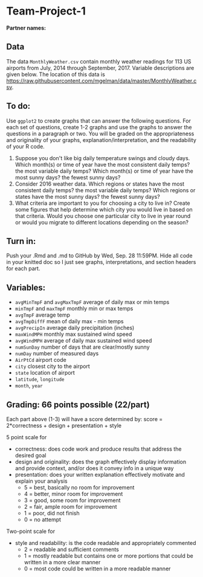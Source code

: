 # Team-Project-1

**Partner names:**

## Data
The data `MonthlyWeather.csv` contain monthly weather readings for 113 US airports from July, 2014 through September, 2017. Variable descriptions are given below. The location of this data is https://raw.githubusercontent.com/mgelman/data/master/MonthlyWeather.csv. 

## To do:
Use `ggplot2` to create graphs that can answer the following questions. For each set of questions, create 1-2 graphs and use the graphs to answer the questions in a paragraph or two. You will be graded on the appropriateness and originality of your graphs, explanation/interpretation, and the readability of your R code.

1. Suppose you don't like big daily temperature swings and cloudy days. Which month(s) or time of year have the most consistent daily temps? the most variable daily temps? Which month(s) or time of year have the most sunny days? the fewest sunny days?
2. Consider 2016 weather data. Which regions or states  have the most consistent daily temps? the most variable daily temps? Which regions or states have the most sunny days? the fewest sunny days?
3. What criteria are important to you for choosing a city to live in? Create some figures that help determine which city you would live in based on that criteria. Would you choose one particular city to live in year round or would you migrate to different locations depending on the season?

## Turn in:
Push your .Rmd and .md to GitHub by Wed, Sep. 28 11:59PM. Hide all code in your knitted doc so I just see graphs, interpretations, and section headers for each part. 

## Variables:

- `avgMinTmpF` and `avgMaxTmpF` average of daily max or min temps
- `minTmpF` and `maxTmpF` monthly min or max temps 
- `avgTmpF` average temp 
- `avgTmpDiffF` mean of daily max - min temps
- `avgPrecipIn` average daily precipitation (inches)
- `maxWindMPH` monthly max sustained wind speed
- `avgWindMPH` average of daily max sustained wind speed
- `numSunDay` number of days that are clear/mostly sunny
- `numDay` number of measured days 
- `AirPtCd` airport code
- `city` closest city to the airport
- `state` location of airport
- `latitude`, `longitude`
- `month`, `year`

## Grading: 66 points possible (22/part)

Each part above (1-3) will have a score determined by:
score = 2*correctness + design + presentation + style

5 point scale for 

- correctness: does code work and produce results that address the desired goal
- design and originality: does the graph effectively display information and provide context, and/or does it convey info in a unique way
- presentation: does your written explanation effectively motivate and explain your analysis  
  - 5 = best, basically no room for improvement
  - 4 = better, minor room for improvement
  - 3 = good, some room for improvement
  - 2 = fair, ample room for improvement
  - 1 = poor, did not finish
  - 0 = no attempt

Two-point scale for

- style and readability: is the code readable and appropriately commented
  - 2 = readable and sufficient comments
  - 1 = mostly readable but contains one or more portions that could be written in a more clear manner
  - 0 = most code could be written in a more readable manner 


